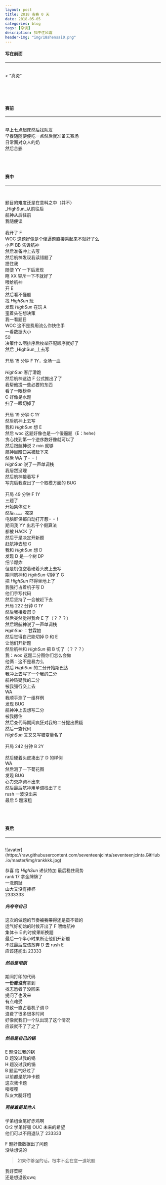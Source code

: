 ```yaml
---
layout: post
title: 2018 省赛 0 天
date: 2018-05-05
categories: blog
tags: [杂谈]
description: 挡不住风霜
header-img: "img/18shensai0.png"
---
```


#### 写在前面
***
<br>
> “真烫”

<br><br><br>


#### 赛前
***
<br>
早上七点起床然后找队友<br>
早餐随随便便吃一点然后就准备去赛场<br>
日常面对众人的奶<br>
然后合影<br>
<br><br><br>


#### 赛中
***
<br>

题目的难度还是在意料之中（并不）<br>
_HighSun_从前往后<br>
航神从后往前<br>
我随便读<br>			
我开了 F<br>
WOC 这题好像是个傻逼题直接乘起来不就好了么<br>
小声 BB 告诉航神<br>
然后准备冲上去写<br>
然后航神发现我读错题了<br>
摁住我<br>
随便 YY 一下后发现<br>
瞎 XX 容斥一下不就好了<br>
喂给航神<br>
开 E <br>
然后看不懂题<br>
找 _HighSun_ 玩<br>
发现 _HighSun_ 在玩 A<br>
歪着头在想决策<br>
我一看题目<br>
WOC 这不是费用流么你快住手<br>
一看数据大小<br>
50<br>
决策什么啊排序后枚举匹配顺序就好了<br>
然后 _HighSun_上去写<br><br>
开局 15 分钟 F 1Y，全场一血<br><br>
_HighSun_ 客厅滑跪<br>
然后航神这边 F 公式推出了了<br>
我帮他搓一些必要的东西<br>
看了一眼榜单<br>
C 好像是水题<br>
扫了一眼切掉了<br><br>
开局 19 分钟 C 1Y<br>
然后航神上去写<br>
我和 _HighSun_ 想 E<br>
然后 woc 这题好像也是一个傻逼题（E：hehe）<br>
贪心找到第一个逆序数好像就可以了<br>
然后跟航神说 2 min 就够<br>
航神目瞪口呆被赶下来<br>
然后 WA 了= =！<br>
_HighSun_ 说了一声单调栈<br>
我居然没理<br>
然后航神接着写 F<br>
写完后我查出了一个取模方面的 BUG<br><br>
开局 49 分钟 F 1Y<br>
三题了<br>
开始集体怼 E<br>
然后。。。。凉凉<br>
电脑屏保都自动打开惹= =！<br>
期间我 YY 出若干个假算法<br>
都被 HACK 了<br>
然后于是决定开新题<br>
赶航神去想 G <br>
我和 _HighSun_ 想 D<br>
发现 D 是一个树 DP<br>
细节爆炸<br>
但是机位空着硬着头皮上去写<br>
期间航神和 _HgihSun_ 切掉了 G<br>
把 _HighSun_ 吓得坐地上了<br>
我强行占着机子写 D<br>
他们手写代码<br>
然后坚持了一会被赶下去<br>
开局 222 分钟 G 1Y<br>
然后我接着怼 D<br>
然后突然觉得我会 E 了（？？？）<br>
然后跟航神说了一声单调栈<br>
_HgihSun_ ：甘霖娘<br>
然后觉得自己能切掉 D 和 E<br>
让他们开新题<br>
然后航神和 _HighSun_ 把 B 切了（？？？）<br>
我：woc 这题二分图你们怎么会做<br>
他俩：这不是暴力么<br>
然后 _HighSun_ 的二分开始斯巴达<br>
我冲上去写了一个我的二分<br>
航神质疑我的二分<br>
被我强行交上去<br>
WA <br>
我顺手测了一组样例<br>
发现 BUG<br>
航神冲上去想写二分<br>
被我摁住<br>
然后查代码期间疯狂对我的二分提出质疑<br>
然后一查代码<br>
_HighSun_ 又又又写错变量名了<br><br>
开局 242 分钟 B 2Y<br><br>
然后硬着头皮凑出了 D 的样例<br>
WA<br>
然后测了一下菊花图<br>
发现 BUG<br>
心力交瘁调不出来<br>
然后最后航神用单调栈出了 E<br>
rush 一波没出来<br>
最后 5 题滚粗<br>
<br><br><br>


#### 赛后
***
<br>
![avater](https://raw.githubusercontent.com/seventeenjcinta/seventeenjcinta.GitHub.io/master/img/rankkkk.jpg)

恭喜 给 _HighSun_ 递伏特加 最后稳住局势<br>
rank 17  拿金牌牌了<br>
一洗前耻<br>
山大又没有捧杯<br>
2333333<br>

##### 先夸夸自己<br>
这次的做题的节奏~~被我带得~~还是蛮不错的<br>
运气好初始的时候开出了 F 喂给航神<br>
集体卡 E 的时候果断换题<br>
最后一个半小时果断让他们开新题<br>
不过最后应该放弃 D 去 rush  E<br>
应该还能出 23333<br>

##### 然后是甩锅
期间打印的代码<br>
**一份都没有**拿到<br>
找志愿者了没回来<br>
提问了也没来<br>
有点难受<br>
导致一直占着机子调 D<br>
浪费了很多很多时间<br>
好像就我们一个队出现了这个情况<br>
应该就不了了之了<br>

##### 然后是自己的锅<br>
E 题没过我的锅<br>
D 题没过我的锅<br>
H 题没过我的锅<br>
B 题运气好过了<br>
以前都是航神卡题<br>
这次我卡题<br>
嘤嘤嘤<br>
队友大腿好粗<br>

##### 再接着是其他人
学弟组金尾好赤鸡啊<br>
Or2 学弟好强 OUC 未来的希望<br>
他们可以不用退队了 233333<br>

F 题好像数据出了问题<br>
没啥想说的<br>

> 如果你够强的话，根本不会在意一道坑题



我好菜啊<br>
还是想退役qwq<br>
